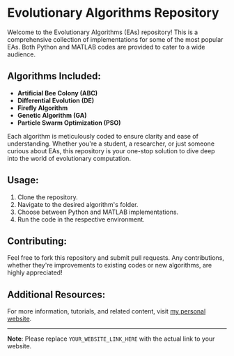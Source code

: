 # Evolutionary Algorithms Repository

Welcome to the Evolutionary Algorithms (EAs) repository! This is a comprehensive collection of implementations for some of the most popular EAs. Both Python and MATLAB codes are provided to cater to a wide audience.

## Algorithms Included:
- **Artificial Bee Colony (ABC)**
- **Differential Evolution (DE)**
- **Firefly Algorithm**
- **Genetic Algorithm (GA)**
- **Particle Swarm Optimization (PSO)**

Each algorithm is meticulously coded to ensure clarity and ease of understanding. Whether you're a student, a researcher, or just someone curious about EAs, this repository is your one-stop solution to dive deep into the world of evolutionary computation.

## Usage:
1. Clone the repository.
2. Navigate to the desired algorithm's folder.
3. Choose between Python and MATLAB implementations.
4. Run the code in the respective environment.

## Contributing:
Feel free to fork this repository and submit pull requests. Any contributions, whether they're improvements to existing codes or new algorithms, are highly appreciated!

## Additional Resources:
For more information, tutorials, and related content, visit [my personal website]([YOUR_WEBSITE_LINK_HERE](https://evolutionarygenius.com/)).

---

**Note**: Please replace `YOUR_WEBSITE_LINK_HERE` with the actual link to your website.

